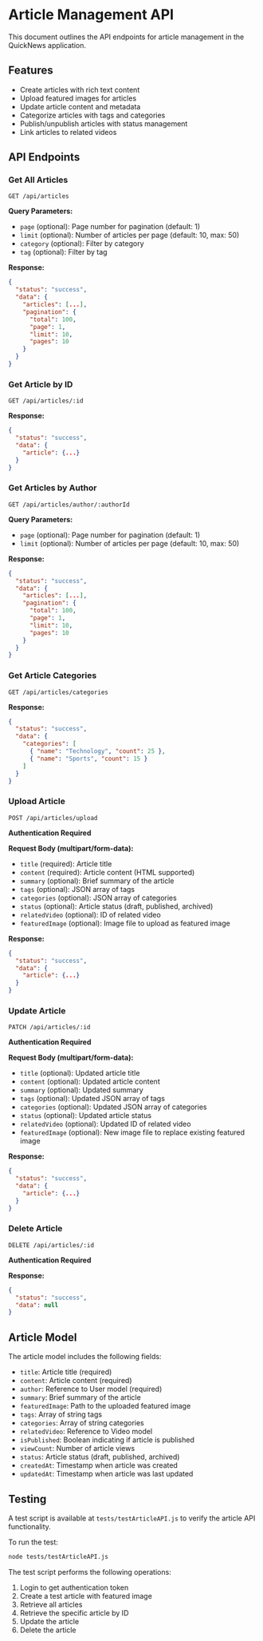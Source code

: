 # Article Management API

This document outlines the API endpoints for article management in the QuickNews application.

## Features

- Create articles with rich text content
- Upload featured images for articles
- Update article content and metadata
- Categorize articles with tags and categories
- Publish/unpublish articles with status management
- Link articles to related videos

## API Endpoints

### Get All Articles

```
GET /api/articles
```

**Query Parameters:**
- `page` (optional): Page number for pagination (default: 1)
- `limit` (optional): Number of articles per page (default: 10, max: 50)
- `category` (optional): Filter by category
- `tag` (optional): Filter by tag

**Response:**
```json
{
  "status": "success",
  "data": {
    "articles": [...],
    "pagination": {
      "total": 100,
      "page": 1,
      "limit": 10,
      "pages": 10
    }
  }
}
```

### Get Article by ID

```
GET /api/articles/:id
```

**Response:**
```json
{
  "status": "success",
  "data": {
    "article": {...}
  }
}
```

### Get Articles by Author

```
GET /api/articles/author/:authorId
```

**Query Parameters:**
- `page` (optional): Page number for pagination (default: 1)
- `limit` (optional): Number of articles per page (default: 10, max: 50)

**Response:**
```json
{
  "status": "success",
  "data": {
    "articles": [...],
    "pagination": {
      "total": 100,
      "page": 1,
      "limit": 10,
      "pages": 10
    }
  }
}
```

### Get Article Categories

```
GET /api/articles/categories
```

**Response:**
```json
{
  "status": "success",
  "data": {
    "categories": [
      { "name": "Technology", "count": 25 },
      { "name": "Sports", "count": 15 }
    ]
  }
}
```

### Upload Article

```
POST /api/articles/upload
```

**Authentication Required**

**Request Body (multipart/form-data):**
- `title` (required): Article title
- `content` (required): Article content (HTML supported)
- `summary` (optional): Brief summary of the article
- `tags` (optional): JSON array of tags
- `categories` (optional): JSON array of categories
- `status` (optional): Article status (draft, published, archived)
- `relatedVideo` (optional): ID of related video
- `featuredImage` (optional): Image file to upload as featured image

**Response:**
```json
{
  "status": "success",
  "data": {
    "article": {...}
  }
}
```

### Update Article

```
PATCH /api/articles/:id
```

**Authentication Required**

**Request Body (multipart/form-data):**
- `title` (optional): Updated article title
- `content` (optional): Updated article content
- `summary` (optional): Updated summary
- `tags` (optional): Updated JSON array of tags
- `categories` (optional): Updated JSON array of categories
- `status` (optional): Updated article status
- `relatedVideo` (optional): Updated ID of related video
- `featuredImage` (optional): New image file to replace existing featured image

**Response:**
```json
{
  "status": "success",
  "data": {
    "article": {...}
  }
}
```

### Delete Article

```
DELETE /api/articles/:id
```

**Authentication Required**

**Response:**
```json
{
  "status": "success",
  "data": null
}
```

## Article Model

The article model includes the following fields:

- `title`: Article title (required)
- `content`: Article content (required)
- `author`: Reference to User model (required)
- `summary`: Brief summary of the article
- `featuredImage`: Path to the uploaded featured image
- `tags`: Array of string tags
- `categories`: Array of string categories
- `relatedVideo`: Reference to Video model
- `isPublished`: Boolean indicating if article is published
- `viewCount`: Number of article views
- `status`: Article status (draft, published, archived)
- `createdAt`: Timestamp when article was created
- `updatedAt`: Timestamp when article was last updated

## Testing

A test script is available at `tests/testArticleAPI.js` to verify the article API functionality.

To run the test:

```bash
node tests/testArticleAPI.js
```

The test script performs the following operations:
1. Login to get authentication token
2. Create a test article with featured image
3. Retrieve all articles
4. Retrieve the specific article by ID
5. Update the article
6. Delete the article
